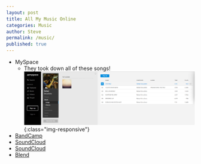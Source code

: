 ```yaml
---
layout: post
title: All My Music Online
categories: Music
author: Steve
permalink: /music/
published: true
---
```

+ MySpace
  + They took down all of these songs!
![MySpace took down all of these songs](/img/RafailDeLaGetoMyspace.png){:class="img-responsive"}
+ [BandCamp](https://zalbaag.bandcamp.com/)
+ [SoundCloud](https://soundcloud.com/steveshow4)
+ [SoundCloud](https://soundcloud.com/young-anthony-hopkins)
+ [Blend](https://blend.io/steveshow4#_=_)
